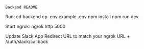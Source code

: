     Backend README

Run:
  cd backend
  cp .env.example .env
  npm install
  npm run dev

Start ngrok: ngrok http 5000

Update Slack App Redirect URL to match your ngrok URL + /auth/slack/callback
